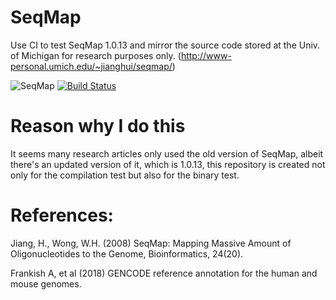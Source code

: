 # SeqMap

Use CI to test SeqMap 1.0.13 and mirror the source code stored at the Univ. of Michigan for research purposes only. (http://www-personal.umich.edu/~jianghui/seqmap/)

![SeqMap](https://github.com/MitsuhaMiyamizu/SeqMap/workflows/seqmap/badge.svg)
[![Build Status](https://dev.azure.com/medbioinfo/seqmap/_apis/build/status/macOS%2010.15.6?branchName=master)](https://dev.azure.com/medbioinfo/seqmap/_build/latest?definitionId=1&branchName=master)
# Reason why I do this
It seems many research articles only used the old version of SeqMap, albeit there's an updated version of it,
which is 1.0.13, this repository is created not only for the compilation test but also for the binary test.

# References:

Jiang, H., Wong, W.H. (2008) SeqMap: Mapping Massive Amount of Oligonucleotides to the Genome, Bioinformatics, 24(20).

Frankish A, et al (2018) GENCODE reference annotation for the human and mouse genomes.
